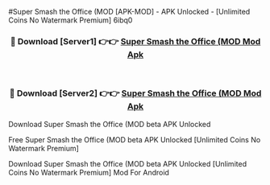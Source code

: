 #Super Smash the Office (MOD [APK-MOD] - APK Unlocked - [Unlimited Coins No Watermark Premium] 6ibq0



<div align="center">

<h3>🔴 Download [Server1] 👉👉 <a href="https://momento.my/?title=Super_Smash_the_Office_(MOD">Super Smash the Office (MOD Mod Apk</a></h3><br>

<h3>🔴 Download [Server2] 👉👉 <a href="https://momento.my/?title=Super_Smash_the_Office_(MOD">Super Smash the Office (MOD Mod Apk</a></h3>
</div>



Download Super Smash the Office (MOD beta APK Unlocked

Free Super Smash the Office (MOD beta APK Unlocked [Unlimited Coins No Watermark Premium]

Download Super Smash the Office (MOD beta APK Unlocked [Unlimited Coins No Watermark Premium] Mod For Android
